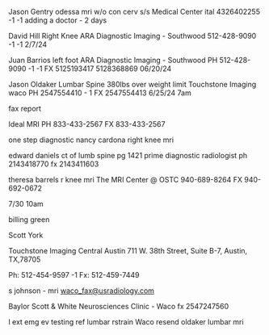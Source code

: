 Jason Gentry
odessa
mri w/o con
cerv s/s
Medical Center ital
4326402255 -1 -1
adding a doctor - 2 days

David Hill
Right Knee
ARA Diagnostic Imaging - Southwood
512-428-9090 -1 -1
2/7/24

Juan Barrios
left foot
ARA Diagnostic Imaging - Southwood
PH 512-428-9090 -1 -1
FX 5125193417
5128368869
06/20/24

Jason Oldaker
Lumbar Spine
380lbs over weight limit
Touchstone Imaging waco
PH 2547554410 - 1
FX 2547554413
6/25/24 7am

fax report

Ideal MRI
PH 833-433-2567
FX 833-433-2567

one step diagnostic
nancy cardona
right knee mri


edward daniels
ct of lumb spine
pg 1421
prime diagnostic radiologist
ph 2143418770
fx 2143411603

theresa barrels
r knee mri
The MRI Center @ OSTC
940-689-8264
FX 940-692-0672

7/30 10am

billing green

Scott York
<!-- ARA
Austin Center Boulevard & Austin Center Boulevard Breast Imaging
6818 Austin Center Blvd.
Suite 101
Austin, Texas 78731
(512) 795-8505 -1 -6
fx (512) 836-8869 -->

Touchstone Imaging Central Austin
711 W. 38th Street, Suite B-7, Austin, TX,78705

Ph: 512-454-9597 -1
Fx: 512-459-7449



s johnson - mri
waco_fax@usradiology.com



Baylor Scott & White Neurosciences Clinic - Waco
fx 2547247560

l ext emg ev testing ref
lumbar rstrain Waco
resend oldaker lumbar mri
